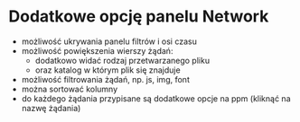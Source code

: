# Dodatkowe opcję panelu Network

- możliwość ukrywania panelu filtrów i osi czasu
- możliwość powiększenia wierszy żądań:
    - dodatkowo widać rodzaj przetwarzanego pliku
    - oraz katalog w którym plik się znajduje 
- możliwość filtrowania żądań, np. js, img, font
- można sortować kolumny
- do każdego żądania przypisane są dodatkowe opcje na ppm (kliknąć na nazwę żądania)